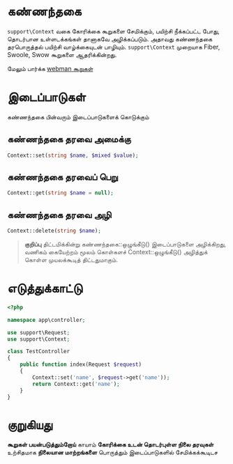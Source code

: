 # கண்ணந்தகை
`support\Context` வகை கோரிக்கை கூறுகளை சேமிக்கும், பயிற்சி நீக்கப்பட்ட போது, தொடர்பான உள்ளடக்கங்கள் தானாகவே அழிக்கப்படும். அதாவது கண்ணந்தகை தரபொருத்தல் பயிற்சி வாழ்க்கையுடன் பாழியும். `support\Context` முறையாக Fiber, Swoole, Swow கூறுகளை ஆதரிக்கின்றது.

மேலும் பார்க்க [webman கூறுகள்](./fiber.md)

# இடைப்பாடுகள்
கண்ணந்தகை பின்வரும் இடைப்பாடுகளைக் கொடுக்கும்

## கண்ணந்தகை தரவை அமைக்கு
```php
Context::set(string $name, $mixed $value);
```

## கண்ணந்தகை தரவைப் பெறு
```php
Context::get(string $name = null);
```

## கண்ணந்தகை தரவை அழி
```php
Context::delete(string $name);
```

> **குறிப்பு**
> திட்டமிக்கின்று கண்ணந்தகை::ஒழுங்கீடு() இடைப்பாடுகளை அழிக்கிறது, வணிகம் கையேற்றம் மூலம் கொள்களச் Context::ஒழுங்கீடு() அழித்துக் கொள்ள முயலக்கூடித் திட்டதுமாகும்.

# எடுத்துக்காட்டு
```php
<?php

namespace app\controller;

use support\Request;
use support\Context;

class TestController
{
    public function index(Request $request)
    {
        Context::set('name', $request->get('name'));
        return Context::get('name');
    }
}
```

# குறுகியது
**கூறுகள் பயன்படுத்தும்றோய்** காயாம் **கோரிக்கை உடன் தொடர்புள்ள நிலை தரவுகள்** உற்சிதமாக **நிலையான மாற்றங்களை** பொருத்தும் இடைப்பாடுகளில் சேமிக்கக்கூடிடச
